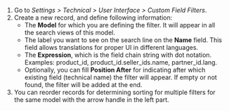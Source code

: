 1.  Go to *Settings \> Technical \> User Interface \> Custom Field
    Filters*.
2.  Create a new record, and define following information:
    - The **Model** for which you are defining the filter. It will
      appear in all the search views of this model.
    - The label you want to see on the search line on the **Name**
      field. This field allows translations for proper UI in different
      languages.
    - The **Expression**, which is the field chain string with dot
      notation. Examples: product_id, product_id.seller_ids.name,
      partner_id.lang.
    - Optionally, you can fill **Position After** for indicating after
      which existing field (technical name) the filter will appear. If
      empty or not found, the filter will be added at the end.
3.  You can reorder records for determining sorting for multiple filters
    for the same model with the arrow handle in the left part.

